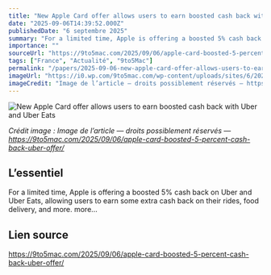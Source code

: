 ```yaml
---
title: "New Apple Card offer allows users to earn boosted cash back with Uber and Uber Eats"
date: "2025-09-06T14:39:52.000Z"
publishedDate: "6 septembre 2025"
summary: "For a limited time, Apple is offering a boosted 5% cash back on Uber and Uber Eats, allowing users to earn some extra cash back on their rides, food delivery, and more. more…"
importance: ""
sourceUrl: "https://9to5mac.com/2025/09/06/apple-card-boosted-5-percent-cash-back-uber-offer/"
tags: ["France", "Actualité", "9to5Mac"]
permalink: "/papers/2025-09-06-new-apple-card-offer-allows-users-to-earn-boosted-cash-back-with-uber-and-uber-eats"
imageUrl: "https://i0.wp.com/9to5mac.com/wp-content/uploads/sites/6/2023/07/Apple-card.jpg?resize=1200%2C628&quality=82&strip=all&ssl=1"
imageCredit: "Image de l’article — droits possiblement réservés — https://9to5mac.com/2025/09/06/apple-card-boosted-5-percent-cash-back-uber-offer/"
---
```


![New Apple Card offer allows users to earn boosted cash back with Uber and Uber Eats](https://i0.wp.com/9to5mac.com/wp-content/uploads/sites/6/2023/07/Apple-card.jpg?resize=1200%2C628&quality=82&strip=all&ssl=1)

*Crédit image : Image de l’article — droits possiblement réservés — https://9to5mac.com/2025/09/06/apple-card-boosted-5-percent-cash-back-uber-offer/*

## L’essentiel

For a limited time, Apple is offering a boosted 5% cash back on Uber and Uber Eats, allowing users to earn some extra cash back on their rides, food delivery, and more. more…

## Lien source

https://9to5mac.com/2025/09/06/apple-card-boosted-5-percent-cash-back-uber-offer/
